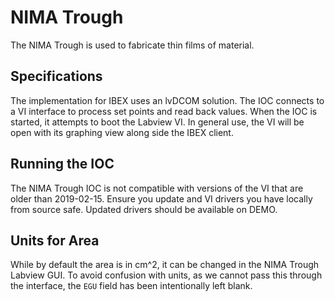 # NIMA Trough

The NIMA Trough is used to fabricate thin films of material. 

## Specifications

The implementation for IBEX uses an lvDCOM solution. The IOC connects to a VI interface to process set points and read back values. When the IOC is started, it attempts to boot the Labview VI. In general use, the VI will be open with its graphing view along side the IBEX client.

## Running the IOC

The NIMA Trough IOC is not compatible with versions of the VI that are older than 2019-02-15. Ensure you update and VI drivers you have locally from source safe. Updated drivers should be available on DEMO.

## Units for Area

While by default the area is in cm^2, it can be changed in the NIMA Trough Labview GUI. To avoid confusion with units, as we cannot pass this through the interface, the `EGU` field has been intentionally left blank.